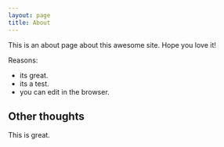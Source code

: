 ```yaml
---
layout: page
title: About
---
```


This is an about page about this awesome site.
Hope you love it!

Reasons:
- its great.
- its a test.
- you can edit in the browser.

## Other thoughts

This is great.
